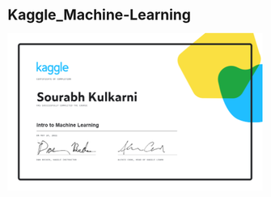# Kaggle_Machine-Learning
![Image](https://github.com/souru98/Kaggle_Machine-Learning/blob/main/Sourabh%20Kulkarni%20-%20Intro%20to%20Machine%20Learning.png)
